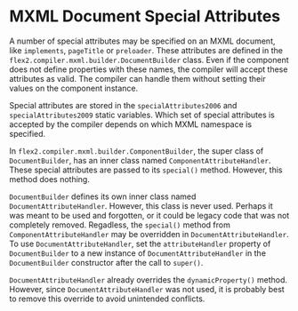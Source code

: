 # MXML Document Special Attributes

A number of special attributes may be specified on an MXML document, like `implements`, `pageTitle` or `preloader`. These attributes are defined in the `flex2.compiler.mxml.builder.DocumentBuilder` class. Even if the component does not define properties with these names, the compiler will accept these attributes as valid. The compiler can handle them without setting their values on the component instance.

Special attributes are stored in the `specialAttributes2006` and `specialAttributes2009` static variables. Which set of special attributes is accepted by the compiler depends on which MXML namespace is specified.

In `flex2.compiler.mxml.builder.ComponentBuilder`, the super class of `DocumentBuilder`, has an inner class named `ComponentAttributeHandler`. These special attributes are passed to its `special()` method. However, this method does nothing.

`DocumentBuilder` defines its own inner class named `DocumentAttributeHandler`. However, this class is never used. Perhaps it was meant to be used and forgotten, or it could be legacy code that was not completely removed. Regadless, the `special()` method from `ComponentAttributeHandler` may be overridden in `DocumentAttributeHandler`. To use `DocumentAttributeHandler`, set the `attributeHandler` property of `DocumentBuilder` to a new instance of `DocumentAttributeHandler` in the `DocumentBuilder` constructor after the call to `super()`.

`DocumentAttributeHandler` already overrides the `dynamicProperty()` method. However, since `DocumentAttributeHandler` was not used, it is probably best to remove this override to avoid unintended conflicts.
